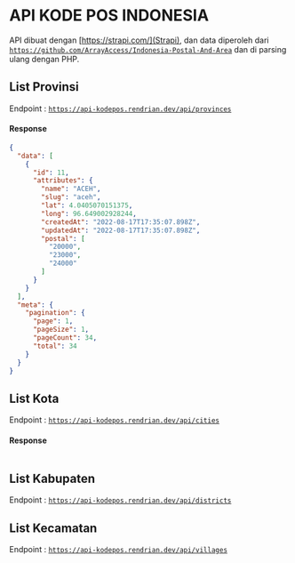 # API KODE POS INDONESIA
API dibuat dengan [https://strapi.com/](Strapi), dan data diperoleh dari [`https://github.com/ArrayAccess/Indonesia-Postal-And-Area`]() dan di parsing ulang dengan PHP.

## List Provinsi
Endpoint : [`https://api-kodepos.rendrian.dev/api/provinces`]()

#### Response
```json
{
  "data": [
    {
      "id": 11,
      "attributes": {
        "name": "ACEH",
        "slug": "aceh",
        "lat": 4.0405070151375,
        "long": 96.649002928244,
        "createdAt": "2022-08-17T17:35:07.898Z",
        "updatedAt": "2022-08-17T17:35:07.898Z",
        "postal": [
          "20000",
          "23000",
          "24000"
        ]
      }
    }
  ],
  "meta": {
    "pagination": {
      "page": 1,
      "pageSize": 1,
      "pageCount": 34,
      "total": 34
    }
  }
}
```

## List Kota
Endpoint : [`https://api-kodepos.rendrian.dev/api/cities`]()


#### Response
```
```

## List Kabupaten
Endpoint : [`https://api-kodepos.rendrian.dev/api/districts`]()

## List Kecamatan
Endpoint : [`https://api-kodepos.rendrian.dev/api/villages`]()

